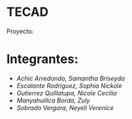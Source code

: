 # **TECAD**
Proyecto:
# Integrantes:
* *Achic Arredondo, Samantha Briseyda*
* *Escalante Rodriguez, Sophia Nickole*
* *Gutierrez Quillatupa, Nicole Cecilia*
* *Manyahuillca Borda, Zuly*
* *Sobrado Vergara, Neyeli Verenice*
